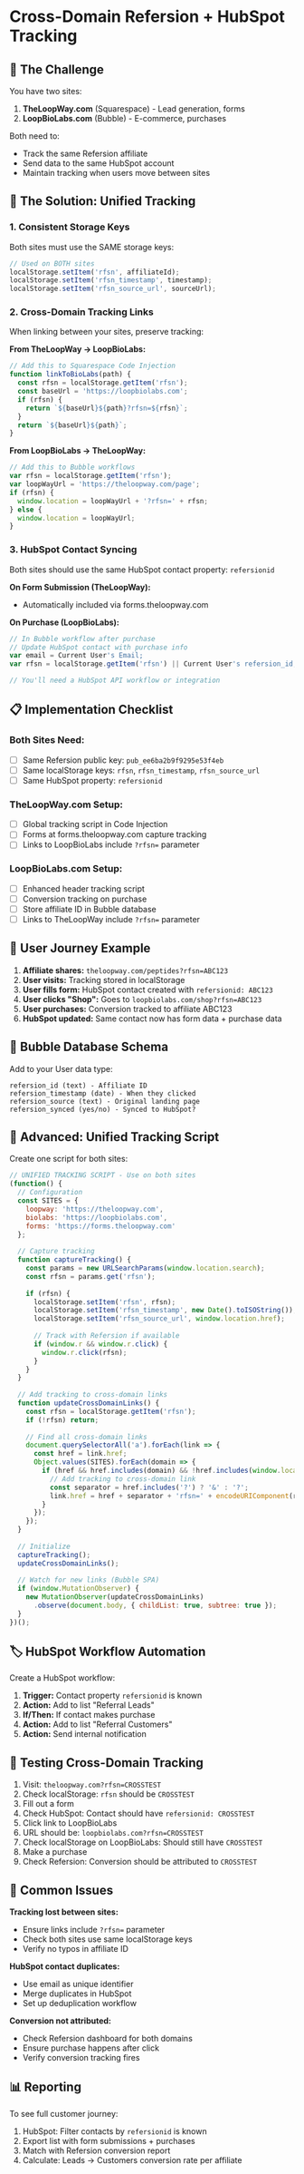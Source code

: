 # Cross-Domain Refersion + HubSpot Tracking

## 🎯 The Challenge

You have two sites:
1. **TheLoopWay.com** (Squarespace) - Lead generation, forms
2. **LoopBioLabs.com** (Bubble) - E-commerce, purchases

Both need to:
- Track the same Refersion affiliate
- Send data to the same HubSpot account
- Maintain tracking when users move between sites

## 🔗 The Solution: Unified Tracking

### 1. Consistent Storage Keys

Both sites must use the SAME storage keys:
```javascript
// Used on BOTH sites
localStorage.setItem('rfsn', affiliateId);
localStorage.setItem('rfsn_timestamp', timestamp);
localStorage.setItem('rfsn_source_url', sourceUrl);
```

### 2. Cross-Domain Tracking Links

When linking between your sites, preserve tracking:

**From TheLoopWay → LoopBioLabs:**
```javascript
// Add this to Squarespace Code Injection
function linkToBioLabs(path) {
  const rfsn = localStorage.getItem('rfsn');
  const baseUrl = 'https://loopbiolabs.com';
  if (rfsn) {
    return `${baseUrl}${path}?rfsn=${rfsn}`;
  }
  return `${baseUrl}${path}`;
}
```

**From LoopBioLabs → TheLoopWay:**
```javascript
// Add this to Bubble workflows
var rfsn = localStorage.getItem('rfsn');
var loopWayUrl = 'https://theloopway.com/page';
if (rfsn) {
  window.location = loopWayUrl + '?rfsn=' + rfsn;
} else {
  window.location = loopWayUrl;
}
```

### 3. HubSpot Contact Syncing

Both sites should use the same HubSpot contact property: `refersionid`

**On Form Submission (TheLoopWay):**
- Automatically included via forms.theloopway.com

**On Purchase (LoopBioLabs):**
```javascript
// In Bubble workflow after purchase
// Update HubSpot contact with purchase info
var email = Current User's Email;
var rfsn = localStorage.getItem('rfsn') || Current User's refersion_id;

// You'll need a HubSpot API workflow or integration
```

## 📋 Implementation Checklist

### Both Sites Need:
- [ ] Same Refersion public key: `pub_ee6ba2b9f9295e53f4eb`
- [ ] Same localStorage keys: `rfsn`, `rfsn_timestamp`, `rfsn_source_url`
- [ ] Same HubSpot property: `refersionid`

### TheLoopWay.com Setup:
- [ ] Global tracking script in Code Injection
- [ ] Forms at forms.theloopway.com capture tracking
- [ ] Links to LoopBioLabs include `?rfsn=` parameter

### LoopBioLabs.com Setup:
- [ ] Enhanced header tracking script
- [ ] Conversion tracking on purchase
- [ ] Store affiliate ID in Bubble database
- [ ] Links to TheLoopWay include `?rfsn=` parameter

## 🔄 User Journey Example

1. **Affiliate shares:** `theloopway.com/peptides?rfsn=ABC123`
2. **User visits:** Tracking stored in localStorage
3. **User fills form:** HubSpot contact created with `refersionid: ABC123`
4. **User clicks "Shop":** Goes to `loopbiolabs.com/shop?rfsn=ABC123`
5. **User purchases:** Conversion tracked to affiliate ABC123
6. **HubSpot updated:** Same contact now has form data + purchase data

## 💾 Bubble Database Schema

Add to your User data type:
```
refersion_id (text) - Affiliate ID
refersion_timestamp (date) - When they clicked
refersion_source (text) - Original landing page
refersion_synced (yes/no) - Synced to HubSpot?
```

## 🔧 Advanced: Unified Tracking Script

Create one script for both sites:

```javascript
// UNIFIED TRACKING SCRIPT - Use on both sites
(function() {
  // Configuration
  const SITES = {
    loopway: 'https://theloopway.com',
    biolabs: 'https://loopbiolabs.com',
    forms: 'https://forms.theloopway.com'
  };
  
  // Capture tracking
  function captureTracking() {
    const params = new URLSearchParams(window.location.search);
    const rfsn = params.get('rfsn');
    
    if (rfsn) {
      localStorage.setItem('rfsn', rfsn);
      localStorage.setItem('rfsn_timestamp', new Date().toISOString());
      localStorage.setItem('rfsn_source_url', window.location.href);
      
      // Track with Refersion if available
      if (window.r && window.r.click) {
        window.r.click(rfsn);
      }
    }
  }
  
  // Add tracking to cross-domain links
  function updateCrossDomainLinks() {
    const rfsn = localStorage.getItem('rfsn');
    if (!rfsn) return;
    
    // Find all cross-domain links
    document.querySelectorAll('a').forEach(link => {
      const href = link.href;
      Object.values(SITES).forEach(domain => {
        if (href && href.includes(domain) && !href.includes(window.location.hostname)) {
          // Add tracking to cross-domain link
          const separator = href.includes('?') ? '&' : '?';
          link.href = href + separator + 'rfsn=' + encodeURIComponent(rfsn);
        }
      });
    });
  }
  
  // Initialize
  captureTracking();
  updateCrossDomainLinks();
  
  // Watch for new links (Bubble SPA)
  if (window.MutationObserver) {
    new MutationObserver(updateCrossDomainLinks)
      .observe(document.body, { childList: true, subtree: true });
  }
})();
```

## 🏷️ HubSpot Workflow Automation

Create a HubSpot workflow:
1. **Trigger:** Contact property `refersionid` is known
2. **Action:** Add to list "Referral Leads"
3. **If/Then:** If contact makes purchase
4. **Action:** Add to list "Referral Customers"
5. **Action:** Send internal notification

## 🐛 Testing Cross-Domain Tracking

1. Visit: `theloopway.com?rfsn=CROSSTEST`
2. Check localStorage: `rfsn` should be `CROSSTEST`
3. Fill out a form
4. Check HubSpot: Contact should have `refersionid: CROSSTEST`
5. Click link to LoopBioLabs
6. URL should be: `loopbiolabs.com?rfsn=CROSSTEST`
7. Check localStorage on LoopBioLabs: Should still have `CROSSTEST`
8. Make a purchase
9. Check Refersion: Conversion should be attributed to `CROSSTEST`

## 🚨 Common Issues

**Tracking lost between sites:**
- Ensure links include `?rfsn=` parameter
- Check both sites use same localStorage keys
- Verify no typos in affiliate ID

**HubSpot contact duplicates:**
- Use email as unique identifier
- Merge duplicates in HubSpot
- Set up deduplication workflow

**Conversion not attributed:**
- Check Refersion dashboard for both domains
- Ensure purchase happens after click
- Verify conversion tracking fires

## 📊 Reporting

To see full customer journey:
1. HubSpot: Filter contacts by `refersionid` is known
2. Export list with form submissions + purchases
3. Match with Refersion conversion report
4. Calculate: Leads → Customers conversion rate per affiliate